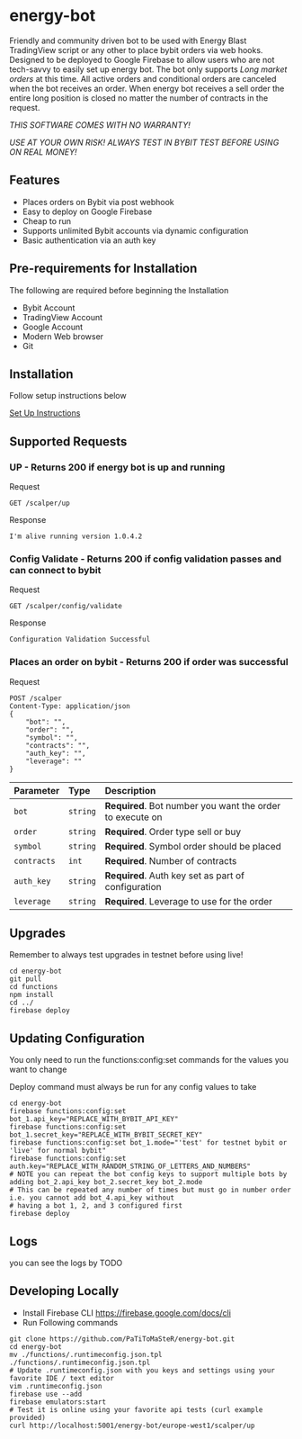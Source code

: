 # energy-bot
Friendly and community driven bot to be used with Energy Blast TradingView script or any other to place bybit orders via
web hooks. Designed to be deployed to Google Firebase to allow users who are not tech-savvy to easily set up energy bot. 
The bot only supports *Long market orders* at this time. All active orders and conditional orders are canceled when 
the bot receives an order. When energy bot receives a sell order the entire long position is closed no matter the number 
of contracts in the request.

*THIS SOFTWARE COMES WITH NO WARRANTY!*

*USE AT YOUR OWN RISK! ALWAYS TEST IN BYBIT TEST BEFORE USING ON REAL MONEY!*

## Features

* Places orders on Bybit via post webhook
* Easy to deploy on Google Firebase
* Cheap to run
* Supports unlimited Bybit accounts via dynamic configuration
* Basic authentication via an auth key

## Pre-requirements for Installation

The following are required before beginning the Installation

* Bybit Account
* TradingView Account
* Google Account
* Modern Web browser
* Git

## Installation

Follow setup instructions below

[Set Up Instructions](SETUP.md)

## Supported Requests

### UP - Returns 200 if energy bot is up and running

Request
```http
GET /scalper/up
```
Response
```http
I'm alive running version 1.0.4.2
```

### Config Validate - Returns 200 if config validation passes and can connect to bybit

Request
```http
GET /scalper/config/validate
```
Response
```http
Configuration Validation Successful
```

### Places an order on bybit - Returns 200 if order was successful
Request
```http
POST /scalper
Content-Type: application/json
{
    "bot": "",
    "order": "",
    "symbol": "",
    "contracts": "",
    "auth_key": "",
    "leverage": ""
}
```

| Parameter | Type | Description |
| :--- | :--- | :--- |
| `bot` | `string` | **Required**. Bot number you want the order to execute on |
| `order` | `string` | **Required**. Order type sell or buy |
| `symbol` | `string` | **Required**. Symbol order should be placed |
| `contracts` | `int` | **Required**. Number of contracts |
| `auth_key` | `string` | **Required**. Auth key set as part of configuration |
| `leverage` | `string` | **Required**. Leverage to use for the order |

## Upgrades

Remember to always test upgrades in testnet before using live!

```shell
cd energy-bot
git pull
cd functions
npm install
cd ../
firebase deploy
```

## Updating Configuration

You only need to run the functions:config:set commands for the values you want to change

Deploy command must always be run for any config values to take

```shell
cd energy-bot
firebase functions:config:set bot_1.api_key="REPLACE_WITH_BYBIT_API_KEY"
firebase functions:config:set bot_1.secret_key="REPLACE_WITH_BYBIT_SECRET_KEY"
firebase functions:config:set bot_1.mode="'test' for testnet bybit or 'live' for normal bybit"
firebase functions:config:set auth.key="REPLACE_WITH_RANDOM_STRING_OF_LETTERS_AND_NUMBERS"
# NOTE you can repeat the bot config keys to support multiple bots by adding bot_2.api_key bot_2.secret_key bot_2.mode
# This can be repeated any number of times but must go in number order i.e. you cannot add bot_4.api_key without
# having a bot 1, 2, and 3 configured first
firebase deploy
```

## Logs

you can see the logs by TODO

## Developing Locally

* Install Firebase CLI https://firebase.google.com/docs/cli
* Run Following commands
```shell
git clone https://github.com/PaTiToMaSteR/energy-bot.git
cd energy-bot
mv ./functions/.runtimeconfig.json.tpl ./functions/.runtimeconfig.json.tpl
# Update .runtimeconfig.json with you keys and settings using your favorite IDE / text editor
vim .runtimeconfig.json
firebase use --add
firebase emulators:start
# Test it is online using your favorite api tests (curl example provided)
curl http://localhost:5001/energy-bot/europe-west1/scalper/up
```
